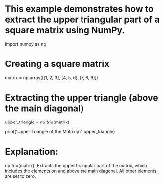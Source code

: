 # This example demonstrates how to extract the upper triangular part of a square matrix using NumPy.

import numpy as np

# Creating a square matrix
matrix = np.array([[1, 2, 3], [4, 5, 6], [7, 8, 9]])

# Extracting the upper triangle (above the main diagonal)
upper_triangle = np.triu(matrix)

print('Upper Triangle of the Matrix:\n', upper_triangle)

# Explanation:

np.triu(matrix): Extracts the upper triangular part of the matrix, which includes the elements on and above the main diagonal. All other elements are set to zero.